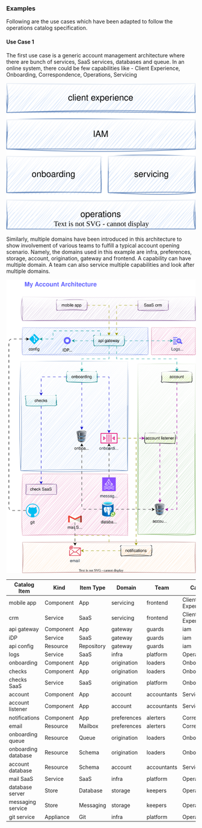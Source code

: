 ### Examples
Following are the use cases which have been adapted to follow the operations catalog specification.

#### Use Case 1
The first use case is a generic account management architecture where there are bunch of services, SaaS services, databases and queue.
In an online system, there could be few capabilities like - Client Experience, Onboarding, Correspondence, Operations, Servicing

![my account capabilities](../assets/images/my-account-capabilities.svg)


Similarly, multiple domains have been introduced in this architecture to show involvement of various teams to fulfill a typical account opening scenario. Namely, the domains used in this example are infra, preferences, storage, account, origination, gateway and frontend. A capability can have multiple domain. A team can also service multiple capabilities and look after multiple domains.


![my account architecture](../assets/images/my-account.svg)



|Catalog Item|Kind|Item Type|Domain|Team|Capability|
|---|---|---|---|---|---|
|mobile app|Component|App|servicing|frontend|Client Experience|
|crm|Service|SaaS|servicing|frontend|Client Experience|
|api gateway|Component|App|gateway|guards|iam|
|iDP|Service|SaaS|gateway|guards|iam|
|api config|Resource|Repository|gateway|guards|iam|
|logs|Service|SaaS|infra|platform|Operations|
|onboarding|Component|App|origination|loaders|Onboarding|
|checks|Component|App|origination|loaders|Onboarding|
|checks SaaS|Service|SaaS|origination|platform|Onboarding|
|account|Component|App|account|accountants|Servicing|
|account listener|Component|App|account|accountants|Servicing|
|notifications|Component|App|preferences|alerters|Correspondence|
|email|Resource|Mailbox|preferences|alerters|Correspondence|
|onboarding queue|Resource|Queue|origination|loaders|Onboarding|
|onboarding database|Resource|Schema|origination|loaders|Onboarding|
|account database|Resource|Schema|account|accountants|Servicing|
|mail SaaS|Service|SaaS|infra|platform|Operations|
|database server|Store|Database|storage|keepers|Operations|
|messaging service|Store|Messaging|storage|keepers|Operations|
|git service|Appliance|Git|infra|platform|Operations|
